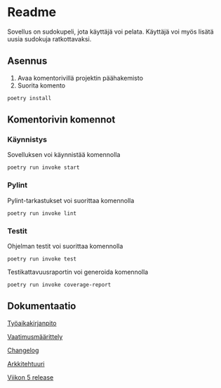 # Readme
Sovellus on sudokupeli, jota käyttäjä voi pelata. Käyttäjä voi myös lisätä uusia sudokuja ratkottavaksi.

## Asennus
1. Avaa komentorivillä projektin päähakemisto
2. Suorita komento 
```
poetry install
```
## Komentorivin komennot
### Käynnistys
Sovelluksen voi käynnistää komennolla
```
poetry run invoke start
```
### Pylint
Pylint-tarkastukset voi suorittaa komennolla
```
poetry run invoke lint
```
### Testit
Ohjelman testit voi suorittaa komennolla
```
poetry run invoke test
```
Testikattavuusraportin voi generoida komennolla
```
poetry run invoke coverage-report
```
## Dokumentaatio
[Työaikakirjanpito](dokumentaatio/tyoaikakirjanpito.md)

[Vaatimusmäärittely](dokumentaatio/vaatimusmaarittely.md)

[Changelog](dokumentaatio/changelog.md)

[Arkkitehtuuri](dokumentaatio/arkkitehtuuri.md)

[Viikon 5 release](https://github.com/Jhy9/ot-harjoitustyo/releases/tag/viikko5)
